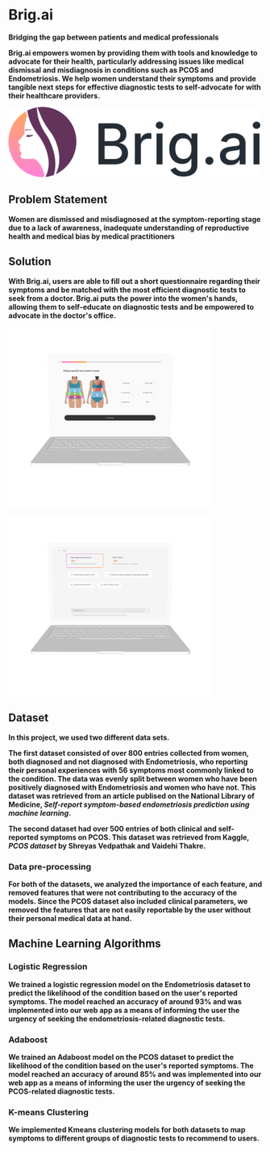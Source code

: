 <h1>Brig.ai</h1>

<b>Bridging the gap between patients and medical professionals<b>

<p>Brig.ai empowers women by providing them with tools and knowledge to advocate for their health, particularly addressing issues like medical dismissal and misdiagnosis in conditions such as PCOS and Endometriosis. We help women understand their symptoms and provide tangible next steps for effective diagnostic tests to self-advocate for with their healthcare providers.</p>

<img src='frontend/src/assets/photos/brig.png'
  width= 500>

<h2>Problem Statement</h2>

Women are dismissed and misdiagnosed at the symptom-reporting stage due to a lack of awareness, inadequate understanding of reproductive health and medical bias by medical practitioners

<h2>Solution</h2>

With Brig.ai, users are able to fill out a short questionnaire regarding their symptoms and be matched with the most efficient diagnostic tests to seek from a doctor. Brig.ai puts the power into the women's hands, allowing them to self-educate on diagnostic tests and be empowered to advocate in the doctor's office. 

<img src='frontend/src/assets/photos/SymptomPage.png'
  width= 400>

  <img src='frontend/src/assets/photos/Results Page.png'
  width= 400>
  
<h2>Dataset</h2>

In this project, we used two different data sets.

The first dataset consisted of over 800 entries collected from women, both diagnosed and not diagnosed with Endometriosis, who reporting their personal experiences with 56 symptoms most commonly linked to the condition. The data was evenly split between women who have been positively diagnosed with Endometriosis and women who have not. This dataset was retrieved from an article publised on the National Library of Medicine, <i> Self-report symptom-based endometriosis prediction using machine learning</i>.

The second dataset had over 500 entries of both clinical and self-reported symptoms on PCOS. This dataset was retrieved from Kaggle, <i>PCOS dataset</i> by Shreyas Vedpathak and Vaidehi Thakre.

<h3>Data pre-processing</h3>

For both of the datasets, we analyzed the importance of each feature, and removed features that were not contributing to the accuracy of the models. Since the PCOS dataset also included clinical parameters, we removed the features that are not easily reportable by the user without their personal medical data at hand.
  
<h2>Machine Learning Algorithms</h2>

<h3>Logistic Regression</h3>

We trained a logistic regression model on the Endometriosis dataset to predict the likelihood of the condition based on the user's reported symptoms. The model reached an accuracy of around 93% and was implemented into our web app as a means of informing the user the urgency of seeking the endometriosis-related diagnostic tests.

<h3>Adaboost</h3>

We trained an Adaboost model on the PCOS dataset to predict the likelihood of the condition based on the user's reported symptoms.  The model reached an accuracy of around 85% and was implemented into our web app as a means of informing the user the urgency of seeking the PCOS-related diagnostic tests.


<h3>K-means Clustering</h3>

We implemented Kmeans clustering models for both datasets to map symptoms to different groups of diagnostic tests to recommend to users.



